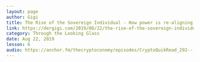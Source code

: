 ```yaml
---
layout: page
author: Gigi
title: The Rise of the Sovereign Individual - How power is re-aligning itself in an internet-native world
link: https://dergigi.com/2019/08/22/the-rise-of-the-sovereign-individual/
category: Through the Looking Glass
date: Aug 22, 2019
lesson: 6
audio: https://anchor.fm/thecryptoconomy/episodes/CryptoQuikRead_292---Rise-of-the-Sovereign-Individual-dergigi-e58uoj/a-amikhb
---
```

